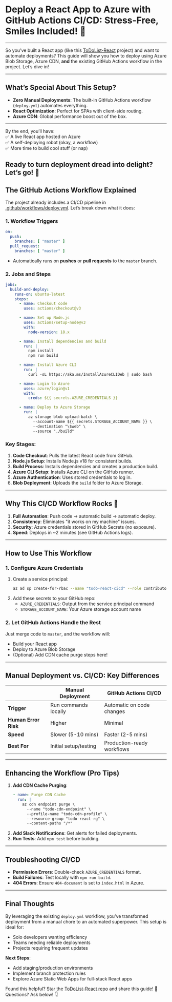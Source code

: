 # Deploy a React App to Azure with GitHub Actions CI/CD: Stress-Free, Smiles Included! 🚀
---

So you’ve built a React app (like this [ToDoList-React](https://github.com/cmguedmini/ToDoList-React.git) project) and want to automate deployments? This guide will show you how to deploy using Azure Blob Storage, Azure CDN, **and** the existing GitHub Actions workflow in the project. Let’s dive in!

---

## **What’s Special About This Setup?**
- **Zero Manual Deployments**: The built-in GitHub Actions workflow (`deploy.yml`) automates everything.
- **React Optimization**: Perfect for SPAs with client-side routing.
- **Azure CDN**: Global performance boost out of the box.

---
By the end, you’ll have:  
✅ A live React app hosted on Azure  
✅ A self-deploying robot (okay, a workflow)  
✅ More time to build cool stuff (or nap)  

Ready to turn deployment dread into delight? Let’s go! 🎈  
---

## **The GitHub Actions Workflow Explained**
The project already includes a CI/CD pipeline in [.github/workflows/deploy.yml](https://github.com/cmguedmini/ToDoList-React/blob/master/.github/workflows/deploy.yml). Let’s break down what it does:

### **1. Workflow Triggers**
```yaml
on:
  push:
    branches: [ "master" ]
  pull_request:
    branches: [ "master" ]
```
- Automatically runs on **pushes** or **pull requests** to the `master` branch.

### **2. Jobs and Steps**
```yaml
jobs:
  build-and-deploy:
    runs-on: ubuntu-latest
    steps:
      - name: Checkout code
        uses: actions/checkout@v3

      - name: Set up Node.js
        uses: actions/setup-node@v3
        with:
          node-version: 18.x

      - name: Install dependencies and build
        run: |
          npm install
          npm run build

      - name: Install Azure CLI
        run: |
          curl -sL https://aka.ms/InstallAzureCLIDeb | sudo bash

      - name: Login to Azure
        uses: azure/login@v1
        with:
          creds: ${{ secrets.AZURE_CREDENTIALS }}

      - name: Deploy to Azure Storage
        run: |
          az storage blob upload-batch \
            --account-name ${{ secrets.STORAGE_ACCOUNT_NAME }} \
            --destination "\$web" \
            --source "./build"
```

### **Key Stages:**
1. **Code Checkout**: Pulls the latest React code from GitHub.
2. **Node.js Setup**: Installs Node.js v18 for consistent builds.
3. **Build Process**: Installs dependencies and creates a production build.
4. **Azure CLI Setup**: Installs Azure CLI on the GitHub runner.
5. **Azure Authentication**: Uses stored credentials to log in.
6. **Blob Deployment**: Uploads the `build` folder to Azure Storage.

---

## **Why This CI/CD Workflow Rocks 🎸**
1. **Full Automation**: Push code → automatic build → automatic deploy.
2. **Consistency**: Eliminates "it works on my machine" issues.
3. **Security**: Azure credentials stored in GitHub Secrets (no exposure).
4. **Speed**: Deploys in ~2 minutes (see GitHub Actions logs).

---

## **How to Use This Workflow**
### **1. Configure Azure Credentials**
1. Create a service principal:
   ```bash
   az ad sp create-for-rbac --name "todo-react-cicd" --role contributor
   ```
2. Add these secrets to your GitHub repo:
   - `AZURE_CREDENTIALS`: Output from the service principal command
   - `STORAGE_ACCOUNT_NAME`: Your Azure storage account name

### **2. Let GitHub Actions Handle the Rest**
Just merge code to `master`, and the workflow will:
- Build your React app
- Deploy to Azure Blob Storage
- (Optional) Add CDN cache purge steps here!

---

## **Manual Deployment vs. CI/CD: Key Differences**
|                          | Manual Deployment           | GitHub Actions CI/CD       |
|--------------------------|-----------------------------|----------------------------|
| **Trigger**              | Run commands locally        | Automatic on code changes  |
| **Human Error Risk**     | Higher                      | Minimal                    |
| **Speed**                | Slower (5-10 mins)          | Faster (2-5 mins)          |
| **Best For**             | Initial setup/testing       | Production-ready workflows |

---

## **Enhancing the Workflow (Pro Tips)**
1. **Add CDN Cache Purging**:
   ```yaml
   - name: Purge CDN Cache
     run: |
       az cdn endpoint purge \
         --name "todo-cdn-endpoint" \
         --profile-name "todo-cdn-profile" \
         --resource-group "todo-react-rg" \
         --content-paths "/*"
   ```
2. **Add Slack Notifications**: Get alerts for failed deployments.
3. **Run Tests**: Add `npm test` before building.

---

## **Troubleshooting CI/CD**
- **Permission Errors**: Double-check `AZURE_CREDENTIALS` format.
- **Build Failures**: Test locally with `npm run build`.
- **404 Errors**: Ensure `404-document` is set to `index.html` in Azure.

---

## **Final Thoughts**
By leveraging the existing `deploy.yml` workflow, you’ve transformed deployment from a manual chore to an automated superpower. This setup is ideal for:
- Solo developers wanting efficiency
- Teams needing reliable deployments
- Projects requiring frequent updates

**Next Steps**:
- Add staging/production environments
- Implement branch protection rules
- Explore Azure Static Web Apps for full-stack React apps

Found this helpful? Star the [ToDoList-React repo](https://github.com/cmguedmini/ToDoList-React.git) and share this guide! 🌟  
Questions? Ask below! 👇  
``` 
